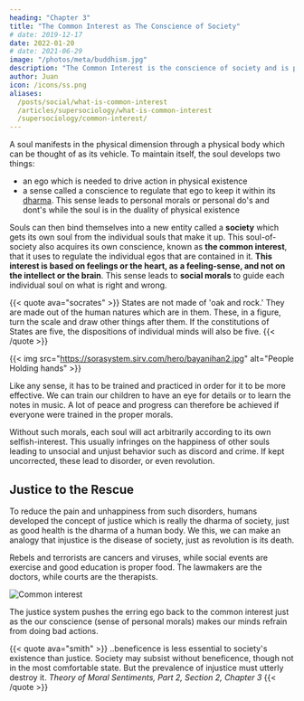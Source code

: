 ```yaml
---
heading: "Chapter 3"
title: "The Common Interest as The Conscience of Society"
# date: 2019-12-17
date: 2022-01-20
# date: 2021-06-29
image: "/photos/meta/buddhism.jpg"
description: "The Common Interest is the conscience of society and is part of bhagavad dharma (human dharma)"
author: Juan
icon: /icons/ss.png
aliases:
  /posts/social/what-is-common-interest
  /articles/supersociology/what-is-common-interest
  /supersociology/common-interest/
---
```



A soul manifests in the physical dimension through a physical body which can be thought of as its vehicle. To maintain itself, the soul develops two things: 

- an ego which is needed to drive action in physical existence
- a sense called a conscience to regulate that ego to keep it within its [dharma](/pantrynomics/invisible-hand-of-tao). This sense leads to personal morals or personal do's and dont's while the soul is in the duality of physical existence

Souls can then bind themselves into a new entity called a **society** which gets its own soul from the individual souls that make it up. This soul-of-society also acquires its own conscience, known as **the common interest**, that it uses to regulate the individual egos that are contained in it. **This interest is based on feelings or the heart, as a feeling-sense, and not on the intellect or the brain**. This sense leads to **social morals** to guide each individual soul on what is right and wrong. 


{{< quote ava="socrates" >}}
States are not made of 'oak and rock.' They are made out of the human natures which are in them. These, in a figure, turn the scale and draw other things after them. If the constitutions of States are five, the dispositions of individual minds will also be five.
{{< /quote >}}


{{< img src="https://sorasystem.sirv.com/hero/bayanihan2.jpg" alt="People Holding hands" >}}


Like any sense, it has to be trained and practiced in order for it to be more effective. We can train our children to have an eye for details or to learn the notes in music. A lot of peace and progress can therefore be achieved if everyone were trained in the proper morals.

Without such morals, each soul will act arbitrarily according to its own selfish-interest. This usually infringes on the happiness of other souls leading to unsocial and unjust behavior such as discord and crime. If kept uncorrected, these lead to disorder, or even revolution.



## Justice to the Rescue 

To reduce the pain and unhappiness from such disorders, humans developed the concept of justice which is really the dharma of society, just as good health is the dharma of a human body. We this, we can make an analogy that injustice is the disease of society, just as revolution is its death. 

Rebels and terrorists are cancers and viruses, while social events are exercise and good education is proper food. The lawmakers are the doctors, while courts are the therapists.

![Common interest](https://sorasystem.sirv.com/graphics/common.png)

The justice system pushes the erring ego back to the common interest just as the our conscience (sense of personal morals) makes our minds refrain from doing bad actions.


{{< quote ava="smith" >}}
..beneficence is less essential to society's existence than justice. Society may subsist without beneficence, though not in the most comfortable state. But the prevalence of injustice must utterly destroy it.
<cite>Theory of Moral Sentiments, Part 2, Section 2, Chapter 3</cite>
{{< /quote >}}
